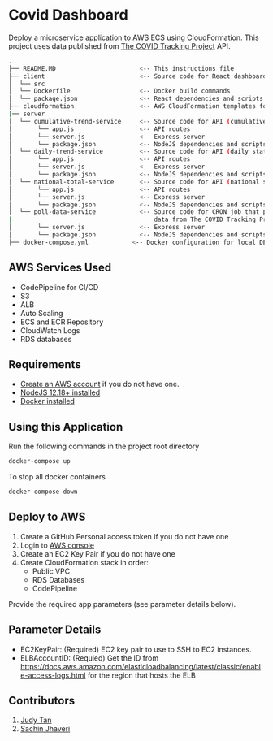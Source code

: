 # Covid Dashboard

Deploy a microservice application to AWS ECS using CloudFormation. This project uses data published from [The COVID Tracking Project](http://covidtracking.com) API.

```bash
.
├── README.MD                       <-- This instructions file
├── client                          <-- Source code for React dashboard application
│  └── src
│  └── Dockerfile                   <-- Docker build commands
│  └── package.json                 <-- React dependencies and scripts
├── cloudformation                  <-- AWS CloudFormation templates for CI/CD
|── server
│  └── cumulative-trend-service     <-- Source code for API (cumulative daily stats)
│       └── app.js                  <-- API routes
│       └── server.js               <-- Express server
│       └── package.json            <-- NodeJS dependencies and scripts
│  └── daily-trend-service          <-- Source code for API (daily stats)
│       └── app.js                  <-- API routes
│       └── server.js               <-- Express server
│       └── package.json            <-- NodeJS dependencies and scripts
│  └── national-total-service       <-- Source code for API (national stats)
│       └── app.js                  <-- API routes
│       └── server.js               <-- Express server
│       └── package.json            <-- NodeJS dependencies and scripts
│  └── poll-data-service            <-- Source code for CRON job that pulls
|                                       data from The COVID Tracking Project API
│       └── server.js               <-- Express server
│       └── package.json            <-- NodeJS dependencies and scripts
├── docker-compose.yml            <-- Docker configuration for local DEV containers
```

## AWS Services Used

- CodePipeline for CI/CD
- S3
- ALB
- Auto Scaling
- ECS and ECR Repository
- CloudWatch Logs
- RDS databases

## Requirements

- [Create an AWS account](https://portal.aws.amazon.com/billing/signup#/start) if you do not have one.
- [NodeJS 12.18+ installed](https://nodejs.org/en/download/)
- [Docker installed](https://docs.docker.com/get-docker/)

## Using this Application

Run the following commands in the project root directory

```bash
docker-compose up
```

To stop all docker containers

```bash
docker-compose down
```

## Deploy to AWS

1. Create a GitHub Personal access token if you do not have one
1. Login to [AWS console](https://console.aws.amazon.com/)
1. Create an EC2 Key Pair if you do not have one
1. Create CloudFormation stack in order:
   - Public VPC
   - RDS Databases
   - CodePipeline

Provide the required app parameters (see parameter details below).

## Parameter Details

- EC2KeyPair: (Required) EC2 key pair to use to SSH to EC2 instances.
- ELBAccountID: (Requied) Get the ID from https://docs.aws.amazon.com/elasticloadbalancing/latest/classic/enable-access-logs.html for the region that hosts the ELB

## Contributors

1. [Judy Tan](https://github.com/jt0398)
2. [Sachin Jhaveri](https://github.com/sachin796)

